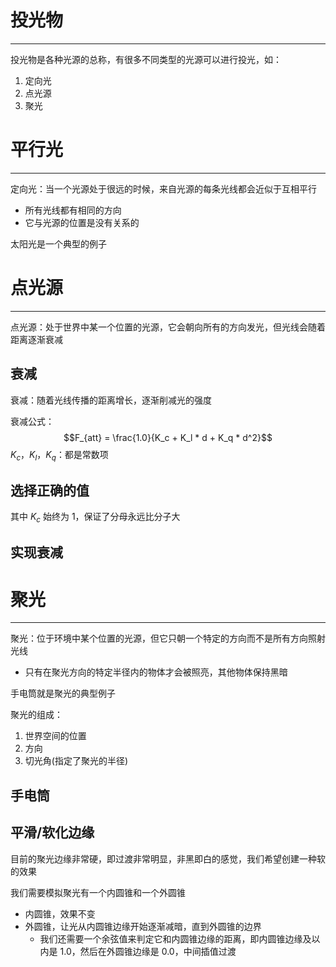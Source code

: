 # 投光物
---

投光物是各种光源的总称，有很多不同类型的光源可以进行投光，如：
1. 定向光
2. 点光源
3. 聚光

# 平行光
---

定向光：当一个光源处于很远的时候，来自光源的每条光线都会近似于互相平行
- 所有光线都有相同的方向
- 它与光源的位置是没有关系的

太阳光是一个典型的例子

# 点光源
---

点光源：处于世界中某一个位置的光源，它会朝向所有的方向发光，但光线会随着距离逐渐衰减

## 衰减

衰减：随着光线传播的距离增长，逐渐削减光的强度

衰减公式：$$F_{att} = \frac{1.0}{K_c + K_l * d + K_q * d^2}$$
$K_c$，$K_l$，$K_q$：都是常数项

## 选择正确的值

其中 $K_c$ 始终为 1，保证了分母永远比分子大

## 实现衰减

# 聚光
---

聚光：位于环境中某个位置的光源，但它只朝一个特定的方向而不是所有方向照射光线
- 只有在聚光方向的特定半径内的物体才会被照亮，其他物体保持黑暗

手电筒就是聚光的典型例子

聚光的组成：
1. 世界空间的位置
2. 方向
3. 切光角(指定了聚光的半径)

## 手电筒

## 平滑/软化边缘

目前的聚光边缘非常硬，即过渡非常明显，非黑即白的感觉，我们希望创建一种软的效果

我们需要模拟聚光有一个内圆锥和一个外圆锥
- 内圆锥，效果不变
- 外圆锥，让光从内圆锥边缘开始逐渐减暗，直到外圆锥的边界
	- 我们还需要一个余弦值来判定它和内圆锥边缘的距离，即内圆锥边缘及以内是 1.0，然后在外圆锥边缘是 0.0，中间插值过渡